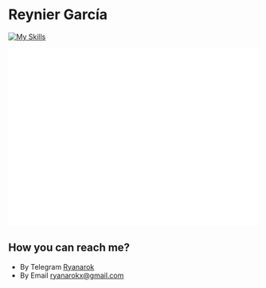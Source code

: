 # Reynier García

[![My Skills](https://skillicons.dev/icons?i=cpp,cs,dotnet,java,godot,lua,unity,discord,html,css,sqlite,py,debian)](https://skillicons.dev)

<!--## [My Codeforces Stats](https://codeforces.com/profile/ryanarokx)-->

![Ryanarok](https://raw.githubusercontent.com/ryanarok/cf-stats/main/output/light_card.svg#gh-dark-mode-only)

## How you can reach me?
- By Telegram [Ryanarok](https://t.me/ryanarok)
- By Email ryanarokx@gmail.com

<!--
**ryanarok/ryanarok** is a ✨ _special_ ✨ repository because its `README.md` (this file) appears on your GitHub profile.

Here are some ideas to get you started:

- 🔭 I’m currently working on ...
- 🌱 I’m currently learning ...
- 👯 I’m looking to collaborate on ...
- 🤔 I’m looking for help with ...
- 💬 Ask me about ...
- ⚡ Fun fact: ...
-->
